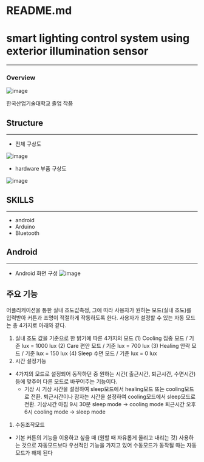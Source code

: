 # README.md

# smart lighting control system using exterior illumination sensor

***

### Overview
![image](https://user-images.githubusercontent.com/71861842/147445650-4e166763-1dd7-485a-b27a-cb2b411f0664.png)

한국산업기술대학교 졸업 작품

## Structure

***

- 전체 구상도

![image](https://user-images.githubusercontent.com/71861842/147445560-ea64f3d1-6dc0-4c96-961e-7218d2cdddf9.png)

- hardware 부품 구상도

![image](https://user-images.githubusercontent.com/71861842/147445573-35c53f99-94bf-4356-988c-ab6cf057f827.png)

## SKILLS

***

- android
- Arduino
- Bluetooth

## Android

***

- Android 화면 구성
![image](https://user-images.githubusercontent.com/71861842/147445634-052f4124-730b-4a40-9602-199e2887350d.png)

## 주요 기능

어플리케이션을 통한 실내 조도값측정, 그에 따라 사용자가 원하는 모드(실내 조도)를 입력받아 커튼과 조명이 적절하게 작동하도록 한다.
사용자가 설정할 수 있는 자동 모드는 총 4가지로 아래와 같다.

1. 실내 조도 값을 기준으로 한 밝기에 따른 4가지의 모드
(1) Cooling	집중 모드 / 기준 lux = 1000 lux
(2) Care	편안 모드 / 기준 lux = 700 lux
(3) Healing	안락 모드 / 기준 lux = 150 lux
(4) Sleep	수면 모드 / 기준 lux = 0 lux
2. 시간 설정기능
- 4가지의 모드로 설정되어 동작하던 중 원하는 시간( 출근시간, 퇴근시간, 수면시간) 등에 맞추어 다른 모드로 바꾸어주는 기능이다.
    - 기상 시 기상 시간을 설정하여 sleep모드에서 healing모드 또는 cooling모드로 전환. 퇴근시간이나 잠자는 시간을 설정하여 cooling모드에서 sleep모드로 전환.
    기상시간 아침 9시 30분 sleep mode -> cooling mode
    퇴근시간 오후 6시 cooling mode -> sleep mode
1. 수동조작모드
- 기본 커튼의 기능을 이용하고 싶을 때 (원할 때 자유롭게 올리고 내리는 것) 사용하는 것으로 자동모드보다 우선적인 기능을 가지고 있어 수동모드가 동작될 때는 자동모드가 해제 된다


